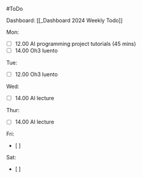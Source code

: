 #ToDo 

Dashboard: [[_Dashboard 2024 Weekly Todo]]

Mon:
- [ ] 12.00 AI programming project tutorials (45 mins)
- [ ] 14.00 Oh3 luento

Tue:
- [ ] 12.00 Oh3 luento

Wed:
- [ ] 14.00 AI lecture

Thur:
- [ ] 14.00 AI lecture

Fri:
- [ ] 

Sat:
- [ ] 